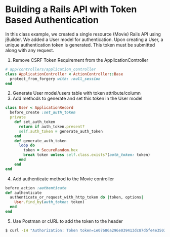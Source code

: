 # Building a Rails API with Token Based Authentication

In this class example, we created a single resource (Movie) Rails API using jBuilder. We added a User model for authentication. Upon creating a User, a unique authentication token is generated. This token must be submitted along with any request.

1. Remove CSRF Token Requirement from the ApplicationController
```ruby
# app/controllers/application_controller
class ApplicationController < ActionController::Base
  protect_from_forgery with: :null_session
end
```
2. Generate User model/users table with token attribute/column   
3. Add methods to generate and set this token in the User model
```ruby
class User < ApplicationRecord
  before_create :set_auth_token
  private
    def set_auth_token
      return if auth_token.present?
      self.auth_token = generate_auth_token
    end
    def generate_auth_token
      loop do
        token = SecureRandom.hex
        break token unless self.class.exists?(auth_token: token)
      end
    end
end
```
4. Add authenticate method to the Movie controller
```ruby
before_action :authenticate
def authenticate
  authenticate_or_request_with_http_token do |token, options|
    User.find_by(auth_token: token)
  end
end
```
5. Use Postman or cURL to add the token to the header
```bash
$ curl -IH "Authorization: Token token=1e07686a296e039413dc87d5fe4e3503" http://localhost:3000/movies
```
